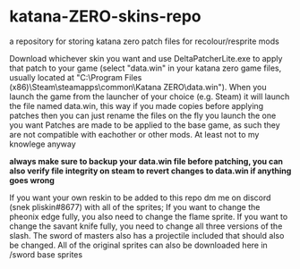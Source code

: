 # katana-ZERO-skins-repo
a repository for storing katana zero patch files for recolour/resprite mods

Download whichever skin you want and use DeltaPatcherLite.exe to apply that patch to your game (select "data.win" in your katana zero game files, usually located at "C:\Program Files (x86)\Steam\steamapps\common\Katana ZERO\data.win"). When you launch the game from the launcher of your choice (e.g. Steam) it will launch the file named data.win, this way if you made copies before applying patches then you can just rename the files on the fly you launch the one you want
Patches are made to be applied to the base game, as such they are not compatible with eachother or other mods. At least not to my knowlege anyway

**always make sure to backup your data.win file before patching, you can also verify file integrity on steam to revert changes to data.win if anything goes wrong**

If you want your own reskin to be added to this repo dm me on discord (snek pliskin#8677) with all of the sprites;
If you want to change the pheonix edge fully, you also need to change the flame sprite.
If you want to change the savant knife fully, you need to change all three versions of the slash.
The sword of masters also has a projectile included that should also be changed.
All of the original sprites can also be downloaded here in /sword base sprites
